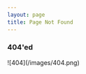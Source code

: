 ```yaml
---
layout: page
title: Page Not Found
---
```

### 404'ed

<div style="text-align:left" markdown="1">
![404](/images/404.png)
</div>
